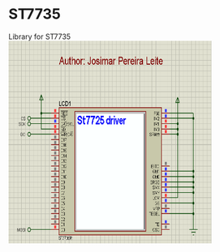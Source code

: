 # ST7735

Library for ST7735 <br/>
<img align="left" width="400" height="400" src="https://github.com/josimarpereiraleite/ST7735/blob/main/Images/st7735.png"><br />
